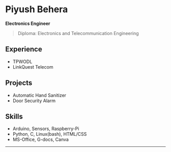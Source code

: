 # Piyush Behera

**Electronics Engineer**

> Diploma: Electronics and Telecommunication Engineering

## Experience

- TPWODL
- LinkQuest Telecom

## Projects

- Automatic Hand Sanitizer
- Door Security Alarm

## Skills

- Arduino, Sensors, Raspberry-Pi
- Python, C, Linux(bash), HTML/CSS
- MS-Office, G-docs, Canva

---
